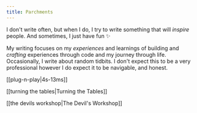 ```yaml
---
title: Parchments
---
```

I don't write often, but when I do, I try to write something that will _inspire_ people. And sometimes, I just have fun ✨

My writing focuses on my _experiences_ and learnings of building and _crafting_ experiences through code and my journey through life. Occasionally, I write about random tidbits. I don't expect this to be a very professional however I do expect it to be navigable, and honest.

[[plug-n-play|4s-13ms]]

[[turning the tables|Turning the Tables]]

[[the devils workshop|The Devil's Workshop]]